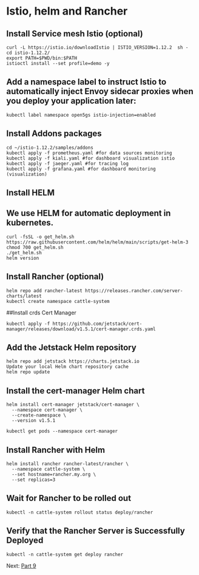 # Istio, helm and Rancher

## Install Service mesh Istio (optional)
```
curl -L https://istio.io/downloadIstio | ISTIO_VERSION=1.12.2  sh -
cd istio-1.12.2/
export PATH=$PWD/bin:$PATH
istioctl install --set profile=demo -y
```

## Add a namespace label to instruct Istio to automatically inject Envoy sidecar proxies when you deploy your application later:
```
kubectl label namespace open5gs istio-injection=enabled
```

## Install Addons packages
```
cd ~/istio-1.12.2/samples/addons
kubectl apply -f prometheus.yaml #for data sources monitoring
kubectl apply -f kiali.yaml #for dashboard visualization istio
kubectl apply -f jaeger.yaml #for tracing log
kubectl apply -f grafana.yaml #for dashboard monitoring (visualization)
```

## Install HELM
## We use HELM for automatic deployment in kubernetes.
```
curl -fsSL -o get_helm.sh https://raw.githubusercontent.com/helm/helm/main/scripts/get-helm-3
chmod 700 get_helm.sh
./get_helm.sh
helm version
```

## Install Rancher (optional)
```
helm repo add rancher-latest https://releases.rancher.com/server-charts/latest
kubectl create namespace cattle-system
```

##Install crds Cert Manager
```
kubectl apply -f https://github.com/jetstack/cert-manager/releases/download/v1.5.1/cert-manager.crds.yaml
```

## Add the Jetstack Helm repository
```
helm repo add jetstack https://charts.jetstack.io
Update your local Helm chart repository cache
helm repo update
```

## Install the cert-manager Helm chart
```
helm install cert-manager jetstack/cert-manager \
  --namespace cert-manager \
  --create-namespace \
  --version v1.5.1

kubectl get pods --namespace cert-manager
```

## Install Rancher with Helm
```
helm install rancher rancher-latest/rancher \
  --namespace cattle-system \
  --set hostname=rancher.my.org \
  --set replicas=3
```

## Wait for Rancher to be rolled out
```
kubectl -n cattle-system rollout status deploy/rancher
```

## Verify that the Rancher Server is Successfully Deployed
```
kubectl -n cattle-system get deploy rancher
```


Next: [Part 9](10-part-09.md)
